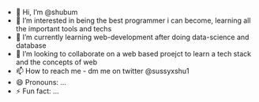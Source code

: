 - 👋 Hi, I’m @shubum
- 👀 I’m interested in being the best programmer i can become, learning all the important tools and techs
- 🌱 I’m currently learning web-development after doing data-science and database
- 💞️ I’m looking to collaborate on a web based proejct to learn a tech stack and the concepts of web
- 📫 How to reach me - dm me on twitter @sussyxshu1
- 😄 Pronouns: ...
- ⚡ Fun fact: ...

<!---
shubum/shubum is a ✨ special ✨ repository because its `README.md` (this file) appears on your GitHub profile.
You can click the Preview link to take a look at your changes.
--->
